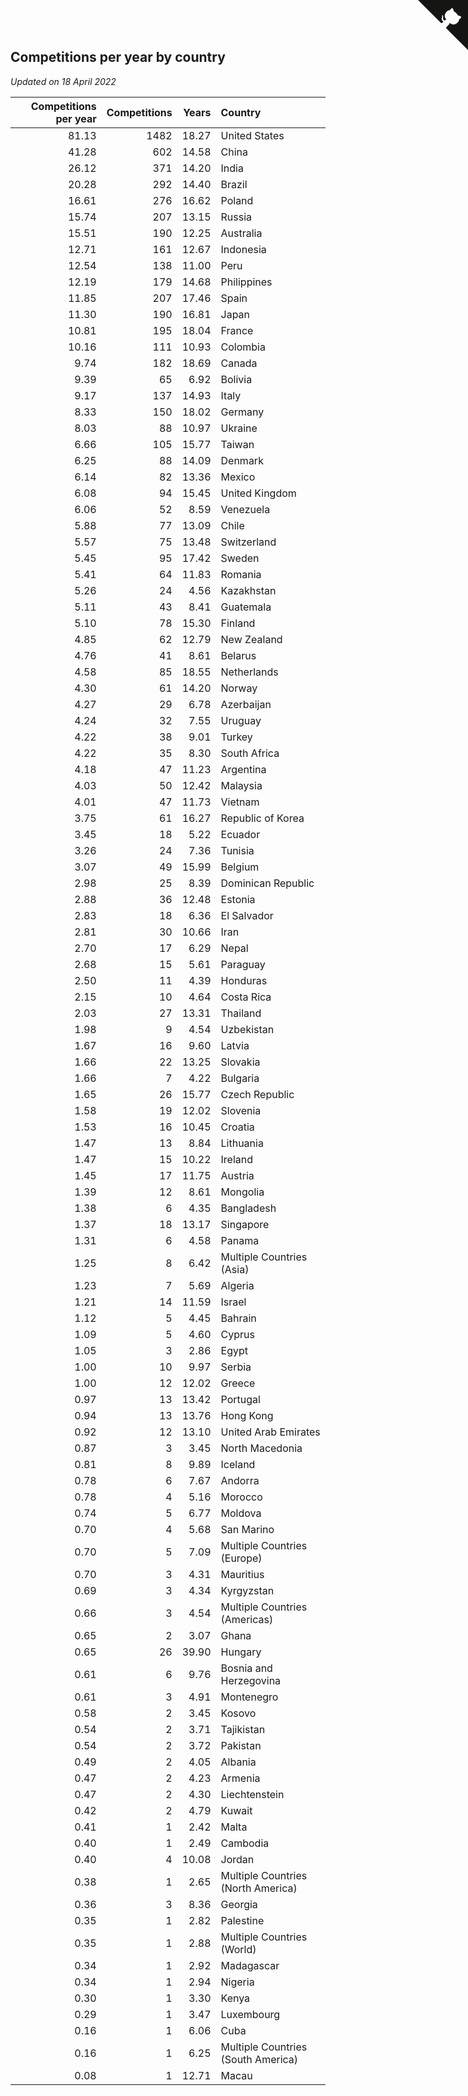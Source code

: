 ## Competitions per year by country

*Updated on 18 April 2022*

| Competitions per year | Competitions | Years | Country |
| ---: | ---: | ---: | :--- |
| 81.13 | 1482 | 18.27 | United States |
| 41.28 | 602 | 14.58 | China |
| 26.12 | 371 | 14.20 | India |
| 20.28 | 292 | 14.40 | Brazil |
| 16.61 | 276 | 16.62 | Poland |
| 15.74 | 207 | 13.15 | Russia |
| 15.51 | 190 | 12.25 | Australia |
| 12.71 | 161 | 12.67 | Indonesia |
| 12.54 | 138 | 11.00 | Peru |
| 12.19 | 179 | 14.68 | Philippines |
| 11.85 | 207 | 17.46 | Spain |
| 11.30 | 190 | 16.81 | Japan |
| 10.81 | 195 | 18.04 | France |
| 10.16 | 111 | 10.93 | Colombia |
| 9.74 | 182 | 18.69 | Canada |
| 9.39 | 65 | 6.92 | Bolivia |
| 9.17 | 137 | 14.93 | Italy |
| 8.33 | 150 | 18.02 | Germany |
| 8.03 | 88 | 10.97 | Ukraine |
| 6.66 | 105 | 15.77 | Taiwan |
| 6.25 | 88 | 14.09 | Denmark |
| 6.14 | 82 | 13.36 | Mexico |
| 6.08 | 94 | 15.45 | United Kingdom |
| 6.06 | 52 | 8.59 | Venezuela |
| 5.88 | 77 | 13.09 | Chile |
| 5.57 | 75 | 13.48 | Switzerland |
| 5.45 | 95 | 17.42 | Sweden |
| 5.41 | 64 | 11.83 | Romania |
| 5.26 | 24 | 4.56 | Kazakhstan |
| 5.11 | 43 | 8.41 | Guatemala |
| 5.10 | 78 | 15.30 | Finland |
| 4.85 | 62 | 12.79 | New Zealand |
| 4.76 | 41 | 8.61 | Belarus |
| 4.58 | 85 | 18.55 | Netherlands |
| 4.30 | 61 | 14.20 | Norway |
| 4.27 | 29 | 6.78 | Azerbaijan |
| 4.24 | 32 | 7.55 | Uruguay |
| 4.22 | 38 | 9.01 | Turkey |
| 4.22 | 35 | 8.30 | South Africa |
| 4.18 | 47 | 11.23 | Argentina |
| 4.03 | 50 | 12.42 | Malaysia |
| 4.01 | 47 | 11.73 | Vietnam |
| 3.75 | 61 | 16.27 | Republic of Korea |
| 3.45 | 18 | 5.22 | Ecuador |
| 3.26 | 24 | 7.36 | Tunisia |
| 3.07 | 49 | 15.99 | Belgium |
| 2.98 | 25 | 8.39 | Dominican Republic |
| 2.88 | 36 | 12.48 | Estonia |
| 2.83 | 18 | 6.36 | El Salvador |
| 2.81 | 30 | 10.66 | Iran |
| 2.70 | 17 | 6.29 | Nepal |
| 2.68 | 15 | 5.61 | Paraguay |
| 2.50 | 11 | 4.39 | Honduras |
| 2.15 | 10 | 4.64 | Costa Rica |
| 2.03 | 27 | 13.31 | Thailand |
| 1.98 | 9 | 4.54 | Uzbekistan |
| 1.67 | 16 | 9.60 | Latvia |
| 1.66 | 22 | 13.25 | Slovakia |
| 1.66 | 7 | 4.22 | Bulgaria |
| 1.65 | 26 | 15.77 | Czech Republic |
| 1.58 | 19 | 12.02 | Slovenia |
| 1.53 | 16 | 10.45 | Croatia |
| 1.47 | 13 | 8.84 | Lithuania |
| 1.47 | 15 | 10.22 | Ireland |
| 1.45 | 17 | 11.75 | Austria |
| 1.39 | 12 | 8.61 | Mongolia |
| 1.38 | 6 | 4.35 | Bangladesh |
| 1.37 | 18 | 13.17 | Singapore |
| 1.31 | 6 | 4.58 | Panama |
| 1.25 | 8 | 6.42 | Multiple Countries (Asia) |
| 1.23 | 7 | 5.69 | Algeria |
| 1.21 | 14 | 11.59 | Israel |
| 1.12 | 5 | 4.45 | Bahrain |
| 1.09 | 5 | 4.60 | Cyprus |
| 1.05 | 3 | 2.86 | Egypt |
| 1.00 | 10 | 9.97 | Serbia |
| 1.00 | 12 | 12.02 | Greece |
| 0.97 | 13 | 13.42 | Portugal |
| 0.94 | 13 | 13.76 | Hong Kong |
| 0.92 | 12 | 13.10 | United Arab Emirates |
| 0.87 | 3 | 3.45 | North Macedonia |
| 0.81 | 8 | 9.89 | Iceland |
| 0.78 | 6 | 7.67 | Andorra |
| 0.78 | 4 | 5.16 | Morocco |
| 0.74 | 5 | 6.77 | Moldova |
| 0.70 | 4 | 5.68 | San Marino |
| 0.70 | 5 | 7.09 | Multiple Countries (Europe) |
| 0.70 | 3 | 4.31 | Mauritius |
| 0.69 | 3 | 4.34 | Kyrgyzstan |
| 0.66 | 3 | 4.54 | Multiple Countries (Americas) |
| 0.65 | 2 | 3.07 | Ghana |
| 0.65 | 26 | 39.90 | Hungary |
| 0.61 | 6 | 9.76 | Bosnia and Herzegovina |
| 0.61 | 3 | 4.91 | Montenegro |
| 0.58 | 2 | 3.45 | Kosovo |
| 0.54 | 2 | 3.71 | Tajikistan |
| 0.54 | 2 | 3.72 | Pakistan |
| 0.49 | 2 | 4.05 | Albania |
| 0.47 | 2 | 4.23 | Armenia |
| 0.47 | 2 | 4.30 | Liechtenstein |
| 0.42 | 2 | 4.79 | Kuwait |
| 0.41 | 1 | 2.42 | Malta |
| 0.40 | 1 | 2.49 | Cambodia |
| 0.40 | 4 | 10.08 | Jordan |
| 0.38 | 1 | 2.65 | Multiple Countries (North America) |
| 0.36 | 3 | 8.36 | Georgia |
| 0.35 | 1 | 2.82 | Palestine |
| 0.35 | 1 | 2.88 | Multiple Countries (World) |
| 0.34 | 1 | 2.92 | Madagascar |
| 0.34 | 1 | 2.94 | Nigeria |
| 0.30 | 1 | 3.30 | Kenya |
| 0.29 | 1 | 3.47 | Luxembourg |
| 0.16 | 1 | 6.06 | Cuba |
| 0.16 | 1 | 6.25 | Multiple Countries (South America) |
| 0.08 | 1 | 12.71 | Macau |


<a href="https://github.com/jonatanklosko/wca_statistics" class="github-corner" aria-label="View source on Github"><svg width="80" height="80" viewBox="0 0 250 250" style="fill:#151513; color:#fff; position: absolute; top: 0; border: 0; right: 0;" aria-hidden="true"><path d="M0,0 L115,115 L130,115 L142,142 L250,250 L250,0 Z"></path><path d="M128.3,109.0 C113.8,99.7 119.0,89.6 119.0,89.6 C122.0,82.7 120.5,78.6 120.5,78.6 C119.2,72.0 123.4,76.3 123.4,76.3 C127.3,80.9 125.5,87.3 125.5,87.3 C122.9,97.6 130.6,101.9 134.4,103.2" fill="currentColor" style="transform-origin: 130px 106px;" class="octo-arm"></path><path d="M115.0,115.0 C114.9,115.1 118.7,116.5 119.8,115.4 L133.7,101.6 C136.9,99.2 139.9,98.4 142.2,98.6 C133.8,88.0 127.5,74.4 143.8,58.0 C148.5,53.4 154.0,51.2 159.7,51.0 C160.3,49.4 163.2,43.6 171.4,40.1 C171.4,40.1 176.1,42.5 178.8,56.2 C183.1,58.6 187.2,61.8 190.9,65.4 C194.5,69.0 197.7,73.2 200.1,77.6 C213.8,80.2 216.3,84.9 216.3,84.9 C212.7,93.1 206.9,96.0 205.4,96.6 C205.1,102.4 203.0,107.8 198.3,112.5 C181.9,128.9 168.3,122.5 157.7,114.1 C157.9,116.9 156.7,120.9 152.7,124.9 L141.0,136.5 C139.8,137.7 141.6,141.9 141.8,141.8 Z" fill="currentColor" class="octo-body"></path></svg></a><style>.github-corner:hover .octo-arm{animation:octocat-wave 560ms ease-in-out}@keyframes octocat-wave{0%,100%{transform:rotate(0)}20%,60%{transform:rotate(-25deg)}40%,80%{transform:rotate(10deg)}}@media (max-width:500px){.github-corner:hover .octo-arm{animation:none}.github-corner .octo-arm{animation:octocat-wave 560ms ease-in-out}}</style>
